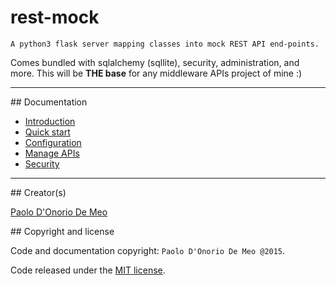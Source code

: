 
# rest-mock

`A python3 flask server mapping classes into mock REST API end-points.`

Comes bundled with sqlalchemy (sqllite), security, administration, and more.
This will be **THE base** for any middleware APIs project of mine :)

---

## Documentation

* [Introduction](intro.md)
* [Quick start](quick.md)
* [Configuration](conf.md)
* [Manage APIs](manage.md)
* [Security](security.md)

---

## Creator(s)

[Paolo D'Onorio De Meo](https://twitter.com/paolodonorio/)

## Copyright and license

Code and documentation copyright: `Paolo D'Onorio De Meo @2015`.

Code released under the [MIT license](LICENSE).
